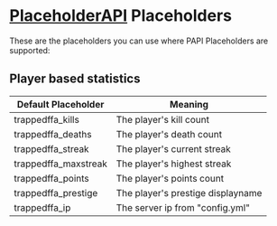 # [PlaceholderAPI](https://www.spigotmc.org/resources/placeholderapi.6245/) Placeholders

These are the placeholders you can use where PAPI Placeholders are supported:

## Player based statistics

Default Placeholder | Meaning
------------- | -------------
trappedffa_kills | The player's kill count
trappedffa_deaths | The player's death count
trappedffa_streak | The player's current streak
trappedffa_maxstreak | The player's highest streak
trappedffa_points | The player's points count
trappedffa_prestige | The player's prestige displayname
trappedffa_ip | The server ip from "config.yml"

